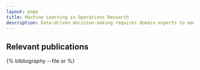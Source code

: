 ```yaml
---
layout: page
title: Machine Learning in Operations Research 
description: Data-driven decision-making requires domain experts to manage data, tune models, and personalize decisions, all of which is laborious and can lead to delays in downstream operations. This research introduces new machine learning-based techniques for automated decision-making that can reduce this human labor and improve the quality of operational services.
---
```



<div class="publications">

<h2 class="year">Relevant publications</h2>
{% bibliography --file or %}

</div>




